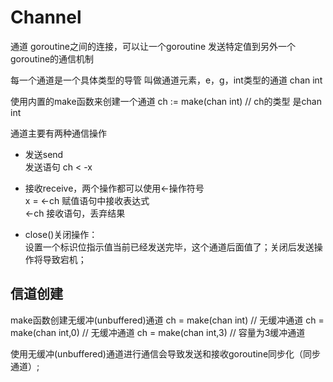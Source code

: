 # Channel
通道 goroutine之间的连接，可以让一个goroutine 发送特定值到另外一个goroutine的通信机制

每一个通道是一个具体类型的导管 叫做通道元素，e，g，int类型的通道 chan int

使用内置的make函数来创建一个通道
ch := make(chan int)  // ch的类型 是chan int

通道主要有两种通信操作 
- 发送send<br/>
  发送语句 ch < -x
- 接收receive，两个操作都可以使用<-操作符号<br/> 
  x = <-ch 赋值语句中接收表达式<br/>
  <-ch 接收语句，丢弃结果

- close()关闭操作：<br/>
  设置一个标识位指示值当前已经发送完毕，这个通道后面值了；关闭后发送操作将导致宕机；

## 信道创建
make函数创建无缓冲(unbuffered)通道
ch = make(chan int) // 无缓冲通道
ch = make(chan int,0) // 无缓冲通道
ch = make(chan int,3) // 容量为3缓冲通道

使用无缓冲(unbuffered)通道进行通信会导致发送和接收goroutine同步化（同步通道）;





